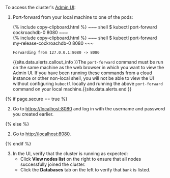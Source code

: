 To access the cluster's [Admin UI](admin-ui-overview.html):

1. Port-forward from your local machine to one of the pods:

    <section class="filter-content" markdown="1" data-scope="manual">
    {% include copy-clipboard.html %}
    ~~~ shell
    $ kubectl port-forward cockroachdb-0 8080
    ~~~
    </section>

    <section class="filter-content" markdown="1" data-scope="helm">
    {% include copy-clipboard.html %}
    ~~~ shell
    $ kubectl port-forward my-release-cockroachdb-0 8080
    ~~~
    </section>

    ~~~
    Forwarding from 127.0.0.1:8080 -> 8080
    ~~~

    {{site.data.alerts.callout_info }}The <code>port-forward</code> command must be run on the same machine as the web browser in which you want to view the Admin UI. If you have been running these commands from a cloud instance or other non-local shell, you will not be able to view the UI without configuring <code>kubectl</code> locally and running the above <code>port-forward</code> command on your local machine.{{site.data.alerts.end }}

{% if page.secure == true %}

2. Go to <a href="https://localhost:8080/" data-proofer-ignore>https://localhost:8080</a> and log in with the username and password you created earlier.

{% else %}

2. Go to <a href="http://localhost:8080/" data-proofer-ignore>http://localhost:8080</a>.

{% endif %}

3. In the UI, verify that the cluster is running as expected:
    - Click **View nodes list** on the right to ensure that all nodes successfully joined the cluster.
    - Click the **Databases** tab on the left to verify that `bank` is listed.
